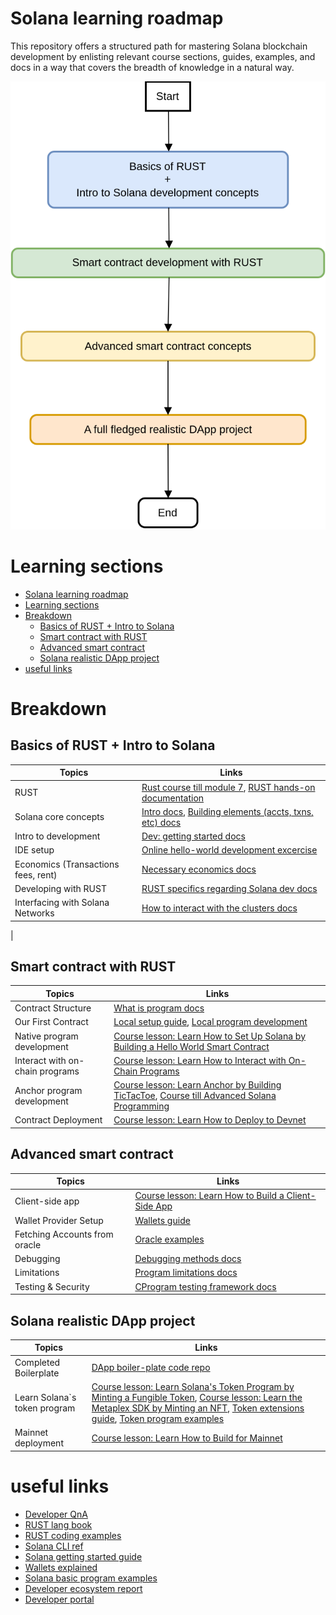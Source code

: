# Solana learning roadmap
This repository offers a structured path for mastering Solana blockchain development by enlisting relevant course sections, guides, examples, and docs in a way that covers the breadth of knowledge in a natural way.

![Learning Roadmap](learning_roadmap.svg)

# Learning sections
- [Solana learning roadmap](#solana-learning-roadmap)
- [Learning sections](#learning-sections)
- [Breakdown](#breakdown)
  - [Basics of RUST + Intro to Solana](#basics-of-rust--intro-to-solana)
  - [Smart contract with RUST](#smart-contract-with-rust)
  - [Advanced smart contract](#advanced-smart-contract)
  - [Solana realistic DApp project](#solana-realistic-dapp-project)
- [useful links](#useful-links)

# Breakdown

## Basics of RUST + Intro to Solana
| Topics | Links | 
|----------|----------|
| RUST   | [Rust course till module 7](https://careerbooster.teachable.com/p/rust-solana-for-beginners),  [RUST hands-on documentation](https://doc.rust-lang.org/rust-by-example/) |
| Solana core concepts | [Intro docs](https://solana.com/docs/intro), [Building elements (accts, txns, etc) docs](https://solana.com/docs/intro) |
| Intro to development | [Dev: getting started docs](https://solana.com/docs/intro/dev) |
| IDE setup | [Online hello-world development excercise](https://solana.com/developers/guides/getstarted/hello-world-in-your-browser) |
| Economics (Transactions fees, rent) | [Necessary economics docs](https://www.umbraresearch.xyz/writings/solana-fees-part-1) |
| Developing with RUST | [RUST specifics regarding Solana dev docs](https://solana.com/docs/programs/lang-rust) |
| Interfacing with Solana Networks | [How to interact with the clusters docs](https://solana.com/docs/clients/rust)
 |

## Smart contract with RUST
| Topics | Links | 
|----------|----------|
| Contract Structure   | [What is program docs](https://solana.com/docs/programs) |
| Our First Contract | [Local setup guide](https://solana.com/developers/guides/getstarted/setup-local-development), [Local program development](https://solana.com/developers/guides/getstarted/local-rust-hello-world) |
| Native program development  | [Course lesson: Learn How to Set Up Solana by Building a Hello World Smart Contract](https://web3.freecodecamp.org/solana) |
| Interact with on-chain programs | [Course lesson: Learn How to Interact with On-Chain Programs](https://web3.freecodecamp.org/solana) |
| Anchor program development | [Course lesson: Learn Anchor by Building TicTacToe](https://web3.freecodecamp.org/solana), [Course till Advanced Solana Programming](https://www.soldev.app/course) |
| Contract Deployment | [Course lesson: Learn How to Deploy to Devnet](https://web3.freecodecamp.org/solana) |


## Advanced smart contract

| Topics | Links | 
|----------|----------|
| Client-side app   | [Course lesson: Learn How to Build a Client-Side App](https://web3.freecodecamp.org/solana) |
| Wallet Provider Setup | [Wallets guide](https://solana.com/developers/guides/intro/wallets-explained) |
| Fetching Accounts from oracle  | [Oracle examples](https://github.com/solana-developers/program-examples/tree/main/oracles/pyth) |
| Debugging | [Debugging methods docs](https://solana.com/docs/programs/debugging#source-level-debugging) |
| Limitations | [Program limitations docs](https://solana.com/docs/programs/limitations) |
| Testing & Security | [CProgram testing framework docs](https://docs.rs/solana-program-test/latest/solana_program_test/) |


## Solana realistic DApp project

| Topics | Links | 
|----------|----------|
| Completed Boilerplate   | [DApp boiler-plate code repo](https://github.com/solana-labs/dapp-scaffold) |
| Learn Solana`s token program | [Course lesson: Learn Solana's Token Program by Minting a Fungible Token](https://web3.freecodecamp.org/solana), [Course lesson: Learn the Metaplex SDK by Minting an NFT](https://web3.freecodecamp.org/solana), [Token extensions guide](https://solana.com/developers/guides/token-extensions/getting-started), [Token program examples](https://github.com/solana-developers/program-examples/tree/main/tokens) |
| Mainnet deployment | [Course lesson: Learn How to Build for Mainnet](https://web3.freecodecamp.org/solana) |

# useful links

- [Developer QnA](https://solana.stackexchange.com/)
- [RUST lang book](https://doc.rust-lang.org/book/)
- [RUST coding examples](https://doc.rust-lang.org/rust-by-example/)
- [Solana CLI ref](https://docs.solanalabs.com/cli)
- [Solana getting started guide](https://solana.com/developers/guides/getstarted/solana-token-airdrop-and-faucets)
- [Wallets explained](https://solana.com/developers/guides/intro/wallets-explained)
- [Solana basic program examples](https://github.com/solana-developers/program-examples/tree/main/basics)
- [Developer ecosystem report](https://solana.com/news/2023-state-of-solana-developer-ecosystem)
- [Developer portal](https://solana.com/developers)